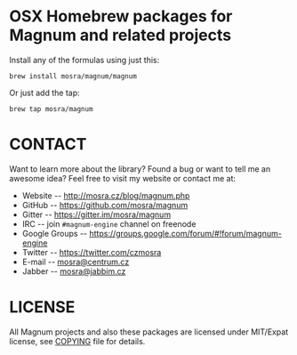 OSX Homebrew packages for Magnum and related projects
=====================================================

Install any of the formulas using just this:

    brew install mosra/magnum/magnum

Or just add the tap:

    brew tap mosra/magnum

CONTACT
=======

Want to learn more about the library? Found a bug or want to tell me an awesome
idea? Feel free to visit my website or contact me at:

*   Website -- http://mosra.cz/blog/magnum.php
*   GitHub -- https://github.com/mosra/magnum
*   Gitter -- https://gitter.im/mosra/magnum
*   IRC -- join `#magnum-engine` channel on freenode
*   Google Groups -- https://groups.google.com/forum/#!forum/magnum-engine
*   Twitter -- https://twitter.com/czmosra
*   E-mail -- mosra@centrum.cz
*   Jabber -- mosra@jabbim.cz

LICENSE
=======

All Magnum projects and also these packages are licensed under MIT/Expat
license, see [COPYING](COPYING) file for details.
